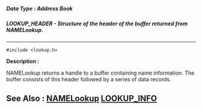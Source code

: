 ##### Data Type : Address Book
##### LOOKUP_HEADER - Structure of the header of the buffer returned from NAMELookup.
---
```
#include <lookup.h>
```
**Description :**

NAMELookup returns a handle to a buffer containing name information. The buffer 
consists of this header followed by a series of data records.

**See Also :**
[NAMELookup](/domino-c-api-docs/reference/Func/NAMELookup)
[LOOKUP_INFO](/domino-c-api-docs/reference/Data/LOOKUP_INFO)
---
